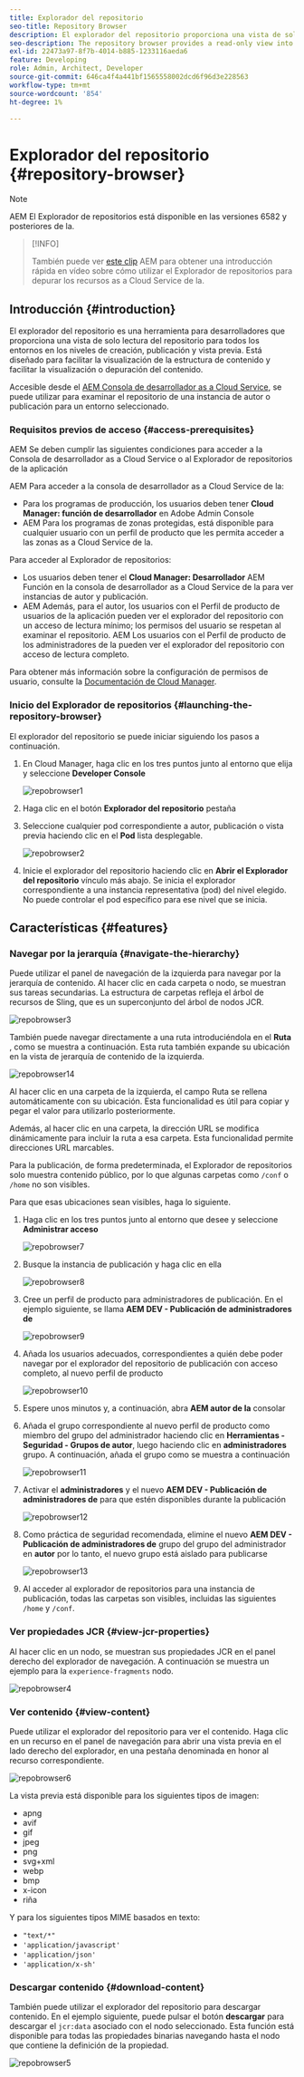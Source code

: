 ```yaml
---
title: Explorador del repositorio
seo-title: Repository Browser
description: El explorador del repositorio proporciona una vista de solo lectura del repositorio para todos los entornos en los niveles de creación, publicación y vista previa.
seo-description: The repository browser provides a read-only view into the repository for all environments on author, publish, and preview tiers.
exl-id: 22473a97-8f7b-4014-b885-1233116aeda6
feature: Developing
role: Admin, Architect, Developer
source-git-commit: 646ca4f4a441bf1565558002dcd6f96d3e228563
workflow-type: tm+mt
source-wordcount: '854'
ht-degree: 1%

---
```


# Explorador del repositorio {#repository-browser}

>[!NOTE]
>
>AEM El Explorador de repositorios está disponible en las versiones 6582 y posteriores de la.

>[!INFO]
>
>También puede ver [este clip](https://experienceleague.adobe.com/docs/experience-manager-learn/cloud-service/debugging/debugging-aem-as-a-cloud-service/repository-browser.html) AEM para obtener una introducción rápida en vídeo sobre cómo utilizar el Explorador de repositorios para depurar los recursos as a Cloud Service de la.

## Introducción {#introduction}

El explorador del repositorio es una herramienta para desarrolladores que proporciona una vista de solo lectura del repositorio para todos los entornos en los niveles de creación, publicación y vista previa. Está diseñado para facilitar la visualización de la estructura de contenido y facilitar la visualización o depuración del contenido.

Accesible desde el [AEM Consola de desarrollador as a Cloud Service](/help/implementing/developing/introduction/development-guidelines.md#crxde-lite-and-developer-console), se puede utilizar para examinar el repositorio de una instancia de autor o publicación para un entorno seleccionado.

### Requisitos previos de acceso {#access-prerequisites}

AEM Se deben cumplir las siguientes condiciones para acceder a la Consola de desarrollador as a Cloud Service o al Explorador de repositorios de la aplicación

AEM Para acceder a la consola de desarrollador as a Cloud Service de la:

* Para los programas de producción, los usuarios deben tener **Cloud Manager: función de desarrollador** en Adobe Admin Console
* AEM Para los programas de zonas protegidas, está disponible para cualquier usuario con un perfil de producto que les permita acceder a las zonas as a Cloud Service de la.

Para acceder al Explorador de repositorios:

* Los usuarios deben tener el **Cloud Manager: Desarrollador** AEM Función en la consola de desarrollador as a Cloud Service de la para ver instancias de autor y publicación.
* AEM Además, para el autor, los usuarios con el Perfil de producto de usuarios de la aplicación pueden ver el explorador del repositorio con un acceso de lectura mínimo; los permisos del usuario se respetan al examinar el repositorio. AEM Los usuarios con el Perfil de producto de los administradores de la pueden ver el explorador del repositorio con acceso de lectura completo.

Para obtener más información sobre la configuración de permisos de usuario, consulte la [Documentación de Cloud Manager](https://experienceleague.adobe.com/docs/experience-manager-cloud-manager/content/requirements/users-and-roles.html).

### Inicio del Explorador de repositorios {#launching-the-repository-browser}

El explorador del repositorio se puede iniciar siguiendo los pasos a continuación.

1. En Cloud Manager, haga clic en los tres puntos junto al entorno que elija y seleccione **Developer Console**

   ![repobrowser1](/help/implementing/developing/tools/assets/repobrowser1.png)

1. Haga clic en el botón **Explorador del repositorio** pestaña
1. Seleccione cualquier pod correspondiente a autor, publicación o vista previa haciendo clic en el **Pod** lista desplegable.

   ![repobrowser2](/help/implementing/developing/tools/assets/repobrowser2.png)

1. Inicie el explorador del repositorio haciendo clic en **Abrir el Explorador del repositorio** vínculo más abajo. Se inicia el explorador correspondiente a una instancia representativa (pod) del nivel elegido. No puede controlar el pod específico para ese nivel que se inicia.

## Características {#features}

### Navegar por la jerarquía {#navigate-the-hierarchy}

Puede utilizar el panel de navegación de la izquierda para navegar por la jerarquía de contenido. Al hacer clic en cada carpeta o nodo, se muestran sus tareas secundarias. La estructura de carpetas refleja el árbol de recursos de Sling, que es un superconjunto del árbol de nodos JCR.

![repobrowser3](/help/implementing/developing/tools/assets/repobrowser3.png)

También puede navegar directamente a una ruta introduciéndola en el **Ruta** , como se muestra a continuación. Esta ruta también expande su ubicación en la vista de jerarquía de contenido de la izquierda.

![repobrowser14](/help/implementing/developing/tools/assets/repobrowser14.png)

Al hacer clic en una carpeta de la izquierda, el campo Ruta se rellena automáticamente con su ubicación. Esta funcionalidad es útil para copiar y pegar el valor para utilizarlo posteriormente.

Además, al hacer clic en una carpeta, la dirección URL se modifica dinámicamente para incluir la ruta a esa carpeta. Esta funcionalidad permite direcciones URL marcables.

Para la publicación, de forma predeterminada, el Explorador de repositorios solo muestra contenido público, por lo que algunas carpetas como `/conf` o `/home` no son visibles.

Para que esas ubicaciones sean visibles, haga lo siguiente.

1. Haga clic en los tres puntos junto al entorno que desee y seleccione **Administrar acceso**

   ![repobrowser7](/help/implementing/developing/tools/assets/repobrowser7.png)

1. Busque la instancia de publicación y haga clic en ella

   ![repobrowser8](/help/implementing/developing/tools/assets/repobrowser8.png)

1. Cree un perfil de producto para administradores de publicación. En el ejemplo siguiente, se llama **AEM DEV - Publicación de administradores de**

   ![repobrowser9](/help/implementing/developing/tools/assets/repobrowser9.png)

1. Añada los usuarios adecuados, correspondientes a quién debe poder navegar por el explorador del repositorio de publicación con acceso completo, al nuevo perfil de producto

   ![repobrowser10](/help/implementing/developing/tools/assets/repobrowser10.png)

1. Espere unos minutos y, a continuación, abra **AEM autor de la** consolar
1. Añada el grupo correspondiente al nuevo perfil de producto como miembro del grupo del administrador haciendo clic en **Herramientas - Seguridad - Grupos de autor**, luego haciendo clic en **administradores** grupo. A continuación, añada el grupo como se muestra a continuación

   ![repobrowser11](/help/implementing/developing/tools/assets/repobrowser11.png)

1. Activar el **administradores** y el nuevo **AEM DEV - Publicación de administradores de** para que estén disponibles durante la publicación

   ![repobrowser12](/help/implementing/developing/tools/assets/repobrowser12.png)

1. Como práctica de seguridad recomendada, elimine el nuevo **AEM DEV - Publicación de administradores de** grupo del grupo del administrador en **autor** por lo tanto, el nuevo grupo está aislado para publicarse

   ![repobrowser13](/help/implementing/developing/tools/assets/repobrowser13.png)

1. Al acceder al explorador de repositorios para una instancia de publicación, todas las carpetas son visibles, incluidas las siguientes `/home` y `/conf`.

### Ver propiedades JCR {#view-jcr-properties}

Al hacer clic en un nodo, se muestran sus propiedades JCR en el panel derecho del explorador de navegación. A continuación se muestra un ejemplo para la `experience-fragments` nodo.

![repobrowser4](/help/implementing/developing/tools/assets/repobrowser41.png)

### Ver contenido {#view-content}

Puede utilizar el explorador del repositorio para ver el contenido. Haga clic en un recurso en el panel de navegación para abrir una vista previa en el lado derecho del explorador, en una pestaña denominada en honor al recurso correspondiente.

![repobrowser6](/help/implementing/developing/tools/assets/repobrowser61.png)

La vista previa está disponible para los siguientes tipos de imagen:

* apng
* avif
* gif
* jpeg
* png
* svg+xml
* webp
* bmp
* x-icon
* riña

Y para los siguientes tipos MIME basados en texto:

* `"text/*"`
* `'application/javascript'`
* `'application/json'`
* `'application/x-sh'`

### Descargar contenido {#download-content}

También puede utilizar el explorador del repositorio para descargar contenido. En el ejemplo siguiente, puede pulsar el botón **descargar** para descargar el `jcr:data` asociado con el nodo seleccionado. Esta función está disponible para todas las propiedades binarias navegando hasta el nodo que contiene la definición de la propiedad.

![repobrowser5](/help/implementing/developing/tools/assets/repobrowser52.png)
